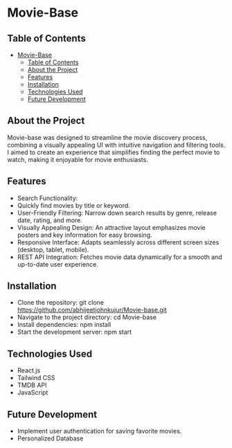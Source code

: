 # Movie-Base

## Table of Contents

- [Movie-Base](#movie-base)
  - [Table of Contents](#table-of-contents)
  - [About the Project](#about-the-project)
  - [Features](#features)
  - [Installation](#installation)
  - [Technologies Used](#technologies-Used)
  - [Future Development](#future-Development)

## About the Project


Movie-base was designed to streamline the movie discovery process, combining a visually appealing UI with intuitive navigation and filtering tools. I aimed to create an experience that simplifies finding the perfect movie to watch, making it enjoyable for movie enthusiasts.


## Features

- Search Functionality:
- Quickly find movies by title or keyword.
- User-Friendly Filtering: Narrow down search results by genre, release date, rating, and more.
- Visually Appealing Design: An attractive layout emphasizes movie posters and key information for easy browsing.
- Responsive Interface: Adapts seamlessly across different screen sizes (desktop, tablet, mobile).
- REST API Integration: Fetches movie data dynamically for a smooth and up-to-date user experience.

## Installation

- Clone the repository: git clone https://github.com/abhijeetjohnkujur/Movie-base.git
- Navigate to the project directory: cd Movie-base
- Install dependencies: npm install
- Start the development server: npm start

## Technologies Used

- React.js
- Tailwind CSS
- TMDB API
- JavaScript

## Future Development

- Implement user authentication for saving favorite movies.
- Personalized Database

